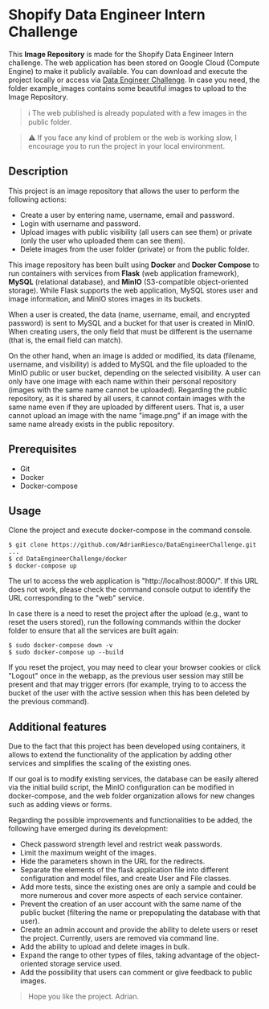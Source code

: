 # Shopify Data Engineer Intern Challenge
This **Image Repository** is made for the Shopify Data Engineer Intern challenge. The web application has been stored on Google Cloud (Compute Engine) to make it publicly available. You can download and execute the project locally or access via [Data Engineer Challenge](http://adrianriesco.com:8000/). In case you need, the folder example_images contains some beautiful images to upload to the Image Repository.
> ℹ️ The web published is already populated with a few images in the public folder.

> ⚠️ If you face any kind of problem or the web is working slow, I encourage you to run the project in your local environment.

## Description
This project is an image repository that allows the user to perform the following actions:
 - Create a user by entering name, username, email and password.
 - Login with username and password.
 - Upload images with public visibility (all users can see them) or private (only the user who uploaded them can see them).
 - Delete images from the user folder (private) or from the public folder.

This image repository has been built using **Docker** and **Docker Compose** to run containers with services from **Flask** (web application framework), **MySQL** (relational database), and **MinIO** (S3-compatible object-oriented storage). While Flask supports the web application, MySQL stores user and image information, and MinIO stores images in its buckets.

When a user is created, the data (name, username, email, and encrypted password) is sent to MySQL and a bucket for that user is created in MinIO. When creating users, the only field that must be different is the username (that is, the email field can match).

On the other hand, when an image is added or modified, its data (filename, username, and visibility) is added to MySQL and the file uploaded to the MinIO public or user bucket, depending on the selected visibility. A user can only have one image with each name within their personal repository (images with the same name cannot be uploaded). Regarding the public repository, as it is shared by all users, it cannot contain images with the same name even if they are uploaded by different users. That is, a user cannot upload an image with the name "image.png" if an image with the same name already exists in the public repository.

## Prerequisites
 - Git
 - Docker
 - Docker-compose

## Usage
Clone the project and execute docker-compose in the command console.
```
$ git clone https://github.com/AdrianRiesco/DataEngineerChallenge.git
...
$ cd DataEngineerChallenge/docker
$ docker-compose up
```
The url to access the web application is "http://localhost:8000/". If this URL does not work, please check the command console output to identify the URL corresponding to the "web" service.

In case there is a need to reset the project after the upload (e.g., want to reset the users stored), run the following commands within the docker folder to ensure that all the services are built again:
```
$ sudo docker-compose down -v
$ sudo docker-compose up --build
```

If you reset the project, you may need to clear your browser cookies or click "Logout" once in the webapp, as the previous user session may still be present and that may trigger errors (for example, trying to to access the bucket of the user with the active session when this has been deleted by the previous command).

## Additional features
Due to the fact that this project has been developed using containers, it allows to extend the functionality of the application by adding other services and simplifies the scaling of the existing ones.

If our goal is to modify existing services, the database can be easily altered via the initial build script, the MinIO configuration can be modified in docker-compose, and the web folder organization allows for new changes such as adding views or forms.

Regarding the possible improvements and functionalities to be added, the following have emerged during its development:
 - Check password strength level and restrict weak passwords.
 - Limit the maximum weight of the images.
 - Hide the parameters shown in the URL for the redirects.
 - Separate the elements of the flask application file into different configuration and model files, and create User and File classes.
 - Add more tests, since the existing ones are only a sample and could be more numerous and cover more aspects of each service container.
 - Prevent the creation of an user account with the same name of the public bucket (filtering the name or prepopulating the database with that user).
 - Create an admin account and provide the ability to delete users or reset the project. Currently, users are removed via command line.
 - Add the ability to upload and delete images in bulk.
 - Expand the range to other types of files, taking advantage of the object-oriented storage service used.
 - Add the possibility that users can comment or give feedback to public images.

 > Hope you like the project. Adrian.
